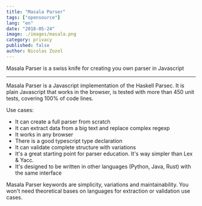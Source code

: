 ```yaml
---
title: "Masala Parser"
tags: ["opensource"]
lang: "en"
date: "2018-05-24"
image: ./images/masala.png
category: privacy
published: false
author: Nicolas Zozol
---
```


Masala Parser is a swiss knife for creating you own parser in Javascript

---

Masala Parser is a Javascript implementation of the Haskell Parsec. It is plain Javascript that works in the browser, is tested with more than 450 unit tests, covering 100% of code lines.

Use cases:

- It can create a full parser from scratch
- It can extract data from a big text and replace complex regexp
- It works in any browser
- There is a good typescript type declaration
- It can validate complete structure with variations
- It's a great starting point for parser education. It's way simpler than Lex & Yacc.
- It's designed to be written in other languages (Python, Java, Rust) with the same interface

Masala Parser keywords are simplicity, variations and maintainability. You won't need theoretical bases on languages for extraction or validation use cases.
